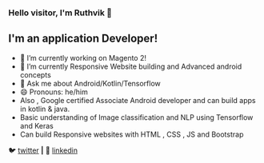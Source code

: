 ### Hello visitor, I'm Ruthvik 👋

## I'm an application Developer!

- 🔭 I’m currently working on Magento 2!
- 🌱 I’m currently Responsive Website building and Advanced android concepts
- 💬 Ask me about Android/Kotlin/Tensorflow
- 😄 Pronouns: he/him
- Also , Google certified Associate Android developer and can build apps in kotlin & java.
- Basic understanding of Image classification and NLP using Tensorflow and Keras
- Can build Responsive websites with HTML , CSS , JS and Bootstrap




🐦 [twitter][twitter] **|** 
👔 [linkedin][linkedin]


[twitter]: https://twitter.com/RuthvikBR2
[linkedin]: https://www.linkedin.com/in/ruthvikbr

